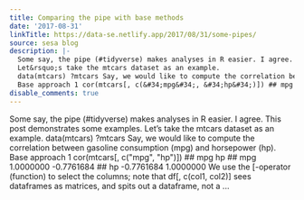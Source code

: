 ```yaml
---
title: Comparing the pipe with base methods
date: '2017-08-31'
linkTitle: https://data-se.netlify.app/2017/08/31/some-pipes/
source: sesa blog
description: |-
  Some say, the pipe (#tidyverse) makes analyses in R easier. I agree. This post demonstrates some examples.
  Let&rsquo;s take the mtcars dataset as an example.
  data(mtcars) ?mtcars Say, we would like to compute the correlation between gasoline consumption (mpg) and horsepower (hp).
  Base approach 1 cor(mtcars[, c(&#34;mpg&#34;, &#34;hp&#34;)]) ## mpg hp ## mpg 1.0000000 -0.7761684 ## hp -0.7761684 1.0000000 We use the [-operator (function) to select the columns; note that df[, c(col1, col2)] sees dataframes as matrices, and spits out a dataframe, not a ...
disable_comments: true
---
```

Some say, the pipe (#tidyverse) makes analyses in R easier. I agree. This post demonstrates some examples.
Let&rsquo;s take the mtcars dataset as an example.
data(mtcars) ?mtcars Say, we would like to compute the correlation between gasoline consumption (mpg) and horsepower (hp).
Base approach 1 cor(mtcars[, c(&#34;mpg&#34;, &#34;hp&#34;)]) ## mpg hp ## mpg 1.0000000 -0.7761684 ## hp -0.7761684 1.0000000 We use the [-operator (function) to select the columns; note that df[, c(col1, col2)] sees dataframes as matrices, and spits out a dataframe, not a ...